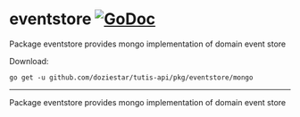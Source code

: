 # eventstore [![GoDoc](https://godoc.org/github.com/doziestar/tutis-api/pkg/eventstore/mongo?status.svg)](https://godoc.org/github.com/doziestar/tutis-api/pkg/eventstore/mongo)

Package eventstore provides mongo implementation of domain event store

Download:

```shell
go get -u github.com/doziestar/tutis-api/pkg/eventstore/mongo
```

---

Package eventstore provides mongo implementation of domain event store
